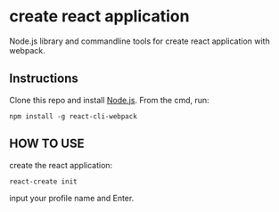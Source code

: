 # create react application

Node.js library and commandline tools for create react application with webpack.

## Instructions

Clone this repo and install [Node.js](http://nodejs.org/).  From the cmd, run:
```
npm install -g react-cli-webpack
```



## HOW TO USE

create the react application:
```
react-create init
```

input your profile name and Enter.
